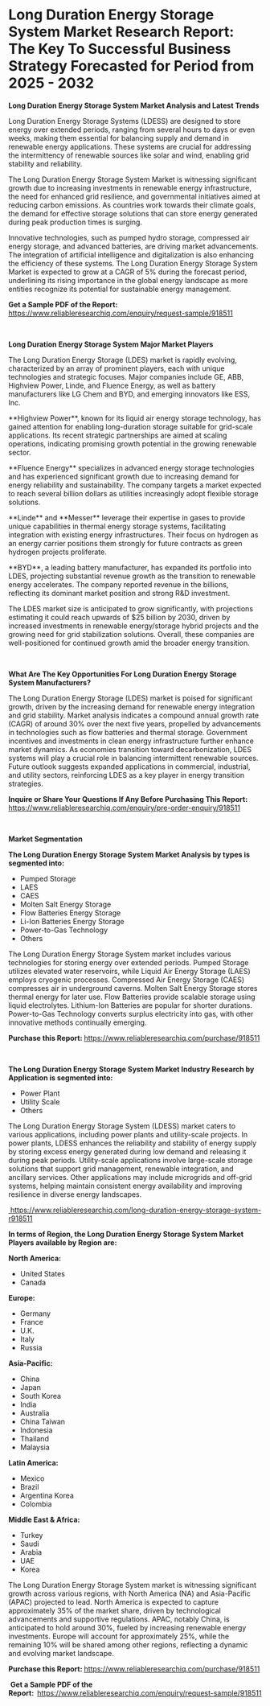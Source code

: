 <p><h1>Long Duration Energy Storage System Market Research Report: The Key To Successful Business Strategy Forecasted for Period from 2025 - 2032</h1></p><p><strong>Long Duration Energy Storage System Market Analysis and Latest Trends</strong></p>
<p><p>Long Duration Energy Storage Systems (LDESS) are designed to store energy over extended periods, ranging from several hours to days or even weeks, making them essential for balancing supply and demand in renewable energy applications. These systems are crucial for addressing the intermittency of renewable sources like solar and wind, enabling grid stability and reliability.</p><p>The Long Duration Energy Storage System Market is witnessing significant growth due to increasing investments in renewable energy infrastructure, the need for enhanced grid resilience, and governmental initiatives aimed at reducing carbon emissions. As countries work towards their climate goals, the demand for effective storage solutions that can store energy generated during peak production times is surging.</p><p>Innovative technologies, such as pumped hydro storage, compressed air energy storage, and advanced batteries, are driving market advancements. The integration of artificial intelligence and digitalization is also enhancing the efficiency of these systems. The Long Duration Energy Storage System Market is expected to grow at a CAGR of 5% during the forecast period, underlining its rising importance in the global energy landscape as more entities recognize its potential for sustainable energy management.</p></p>
<p><strong>Get a Sample PDF of the Report:&nbsp;</strong> <a href="https://www.reliableresearchiq.com/enquiry/request-sample/918511?utm_campaign=3501&utm_medium=2&utm_source=Github&utm_content=ia&utm_term=18042025&utm_id=long-duration-energy-storage-system">https://www.reliableresearchiq.com/enquiry/request-sample/918511</a></p>
<p>&nbsp;</p>
<p><strong>Long Duration Energy Storage System Major Market Players</strong></p>
<p><p>The Long Duration Energy Storage (LDES) market is rapidly evolving, characterized by an array of prominent players, each with unique technologies and strategic focuses. Major companies include GE, ABB, Highview Power, Linde, and Fluence Energy, as well as battery manufacturers like LG Chem and BYD, and emerging innovators like ESS, Inc. </p><p>**Highview Power**, known for its liquid air energy storage technology, has gained attention for enabling long-duration storage suitable for grid-scale applications. Its recent strategic partnerships are aimed at scaling operations, indicating promising growth potential in the growing renewable sector.</p><p>**Fluence Energy** specializes in advanced energy storage technologies and has experienced significant growth due to increasing demand for energy reliability and sustainability. The company targets a market expected to reach several billion dollars as utilities increasingly adopt flexible storage solutions.</p><p>**Linde** and **Messer** leverage their expertise in gases to provide unique capabilities in thermal energy storage systems, facilitating integration with existing energy infrastructures. Their focus on hydrogen as an energy carrier positions them strongly for future contracts as green hydrogen projects proliferate.</p><p>**BYD**, a leading battery manufacturer, has expanded its portfolio into LDES, projecting substantial revenue growth as the transition to renewable energy accelerates. The company reported revenue in the billions, reflecting its dominant market position and strong R&D investment.</p><p>The LDES market size is anticipated to grow significantly, with projections estimating it could reach upwards of $25 billion by 2030, driven by increased investments in renewable energy/storage hybrid projects and the growing need for grid stabilization solutions. Overall, these companies are well-positioned for continued growth amid the broader energy transition.</p></p>
<p>&nbsp;</p>
<p><strong>What Are The Key Opportunities For Long Duration Energy Storage System Manufacturers?</strong></p>
<p><p>The Long Duration Energy Storage (LDES) market is poised for significant growth, driven by the increasing demand for renewable energy integration and grid stability. Market analysis indicates a compound annual growth rate (CAGR) of around 30% over the next five years, propelled by advancements in technologies such as flow batteries and thermal storage. Government incentives and investments in clean energy infrastructure further enhance market dynamics. As economies transition toward decarbonization, LDES systems will play a crucial role in balancing intermittent renewable sources. Future outlook suggests expanded applications in commercial, industrial, and utility sectors, reinforcing LDES as a key player in energy transition strategies.</p></p>
<p><strong>Inquire or Share Your Questions If Any Before Purchasing This Report:</strong> <a href="https://www.reliableresearchiq.com/enquiry/pre-order-enquiry/918511?utm_campaign=3501&utm_medium=2&utm_source=Github&utm_content=ia&utm_term=18042025&utm_id=long-duration-energy-storage-system">https://www.reliableresearchiq.com/enquiry/pre-order-enquiry/918511</a></p>
<p>&nbsp;</p>
<p><strong>Market Segmentation</strong></p>
<p><strong>The Long Duration Energy Storage System Market Analysis by types is segmented into:</strong></p>
<p><ul><li>Pumped Storage</li><li>LAES</li><li>CAES</li><li>Molten Salt Energy Storage</li><li>Flow Batteries Energy Storage</li><li>Li-Ion Batteries Energy Storage</li><li>Power-to-Gas Technology</li><li>Others</li></ul></p>
<p><p>The Long Duration Energy Storage System market includes various technologies for storing energy over extended periods. Pumped Storage utilizes elevated water reservoirs, while Liquid Air Energy Storage (LAES) employs cryogenic processes. Compressed Air Energy Storage (CAES) compresses air in underground caverns. Molten Salt Energy Storage stores thermal energy for later use. Flow Batteries provide scalable storage using liquid electrolytes. Lithium-Ion Batteries are popular for shorter durations. Power-to-Gas Technology converts surplus electricity into gas, with other innovative methods continually emerging.</p></p>
<p><strong>Purchase this Report:&nbsp;</strong><a href="https://www.reliableresearchiq.com/purchase/918511?utm_campaign=3501&utm_medium=2&utm_source=Github&utm_content=ia&utm_term=18042025&utm_id=long-duration-energy-storage-system">https://www.reliableresearchiq.com/purchase/918511</a></p>
<p>&nbsp;</p>
<p><strong>The Long Duration Energy Storage System Market Industry Research by Application is segmented into:</strong></p>
<p><ul><li>Power Plant</li><li>Utility Scale</li><li>Others</li></ul></p>
<p><p>The Long Duration Energy Storage System (LDESS) market caters to various applications, including power plants and utility-scale projects. In power plants, LDESS enhances the reliability and stability of energy supply by storing excess energy generated during low demand and releasing it during peak periods. Utility-scale applications involve large-scale storage solutions that support grid management, renewable integration, and ancillary services. Other applications may include microgrids and off-grid systems, helping maintain consistent energy availability and improving resilience in diverse energy landscapes.</p></p>
<p><a href="https://www.reliableresearchiq.com/long-duration-energy-storage-system-r918511?utm_campaign=3501&utm_medium=2&utm_source=Github&utm_content=ia&utm_term=18042025&utm_id=long-duration-energy-storage-system">&nbsp;https://www.reliableresearchiq.com/long-duration-energy-storage-system-r918511</a></p>
<p><strong>In terms of Region, the Long Duration Energy Storage System Market Players available by Region are:</strong></p>
<p>
    <p> <strong> North America: </strong>
        <ul>
            <li>United States</li>
            <li>Canada</li>
        </ul>
        </p> 
    <p> <strong> Europe: </strong>
        <ul>
            <li>Germany</li>
            <li>France</li>
            <li>U.K.</li>
            <li>Italy</li>
            <li>Russia</li>
        </ul>
        </p> 
    <p> <strong> Asia-Pacific: </strong>
        <ul>
            <li>China</li>
            <li>Japan</li>
            <li>South Korea</li>
            <li>India</li>
            <li>Australia</li>
            <li>China Taiwan</li>
            <li>Indonesia</li>
            <li>Thailand</li>
            <li>Malaysia</li>
        </ul>
        </p> 
    <p> <strong> Latin America: </strong>
        <ul>
            <li>Mexico</li>
            <li>Brazil</li>
            <li>Argentina Korea</li>
            <li>Colombia</li>
        </ul>
        </p> 
    <p> <strong> Middle East & Africa: </strong>
        <ul>
            <li>Turkey</li>
            <li>Saudi</li>
            <li>Arabia</li>
            <li>UAE</li>
            <li>Korea</li>
        </ul>
    </p>
    </p>
<p><p>The Long Duration Energy Storage System market is witnessing significant growth across various regions, with North America (NA) and Asia-Pacific (APAC) projected to lead. North America is expected to capture approximately 35% of the market share, driven by technological advancements and supportive regulations. APAC, notably China, is anticipated to hold around 30%, fueled by increasing renewable energy investments. Europe will account for approximately 25%, while the remaining 10% will be shared among other regions, reflecting a dynamic and evolving market landscape.</p></p>
<p><strong>Purchase this Report: </strong><a href="https://www.reliableresearchiq.com/purchase/918511?utm_campaign=3501&utm_medium=2&utm_source=Github&utm_content=ia&utm_term=18042025&utm_id=long-duration-energy-storage-system">https://www.reliableresearchiq.com/purchase/918511</a></p>
<p>&nbsp;<strong>Get a Sample PDF of the Report:&nbsp;&nbsp;</strong><a href="https://www.reliableresearchiq.com/enquiry/request-sample/918511?utm_campaign=3501&utm_medium=2&utm_source=Github&utm_content=ia&utm_term=18042025&utm_id=long-duration-energy-storage-system">https://www.reliableresearchiq.com/enquiry/request-sample/918511</a></p>
<p><strong></strong></p>
<p><p></p><p></p><p></p></p>
